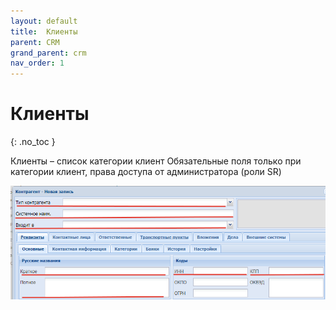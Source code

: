 ```yaml
---
layout: default
title:	Клиенты
parent: CRM
grand_parent: crm
nav_order: 1
---
```


# 	Клиенты
{: .no_toc }

Клиенты – список категории клиент
Обязательные  поля только при категории клиент, права доступа от администратора (роли SR)

![](/assets/images/clients.png)
